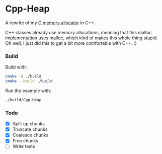 # Cpp-Heap

A rewrite of my [C memory allocator](https://github.com/Anthony-de-cruz/C-Heap/tree/main) in C++.

C++ classes already use memory allocations, meaning that this malloc implementation uses malloc, which kind of makes this whole thing stupid. Oh well, I just did this to get a bit more comfortable with C++. :)

### Build

Build with:

```sh
cmake -B ./build
cmake --build ./build
```

Run the example with:

```sh
./build/Cpp-Heap
```

### Todo

- [x] Split up chunks
- [x] Truncate chunks
- [x] Coalesce chunks
- [x] Free chunks
- [ ] Write tests
